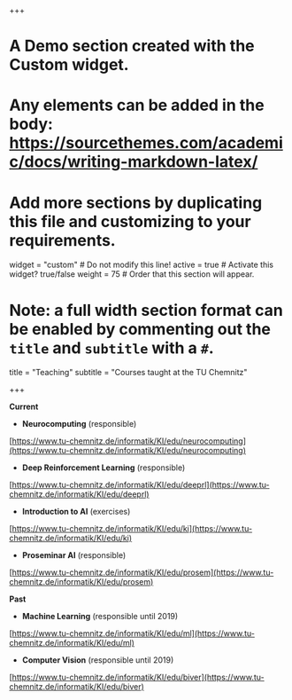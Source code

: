 +++
# A Demo section created with the Custom widget.
# Any elements can be added in the body: https://sourcethemes.com/academic/docs/writing-markdown-latex/
# Add more sections by duplicating this file and customizing to your requirements.

widget = "custom"  # Do not modify this line!
active = true  # Activate this widget? true/false
weight = 75  # Order that this section will appear.

# Note: a full width section format can be enabled by commenting out the `title` and `subtitle` with a `#`.
title = "Teaching"
subtitle = "Courses taught at the TU Chemnitz"

+++

**Current**

* **Neurocomputing** (responsible)

[https://www.tu-chemnitz.de/informatik/KI/edu/neurocomputing](https://www.tu-chemnitz.de/informatik/KI/edu/neurocomputing)

* **Deep Reinforcement Learning** (responsible)

[https://www.tu-chemnitz.de/informatik/KI/edu/deeprl](https://www.tu-chemnitz.de/informatik/KI/edu/deeprl)

* **Introduction to AI** (exercises)

[https://www.tu-chemnitz.de/informatik/KI/edu/ki](https://www.tu-chemnitz.de/informatik/KI/edu/ki)

* **Proseminar AI** (responsible)

[https://www.tu-chemnitz.de/informatik/KI/edu/prosem](https://www.tu-chemnitz.de/informatik/KI/edu/prosem)

**Past**

* **Machine Learning** (responsible until 2019)

[https://www.tu-chemnitz.de/informatik/KI/edu/ml](https://www.tu-chemnitz.de/informatik/KI/edu/ml)

* **Computer Vision** (responsible until 2019)

[https://www.tu-chemnitz.de/informatik/KI/edu/biver](https://www.tu-chemnitz.de/informatik/KI/edu/biver)